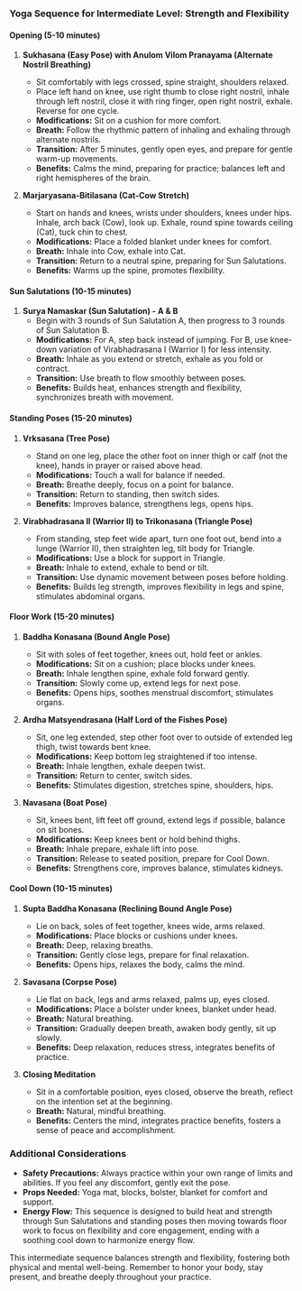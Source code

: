 ### Yoga Sequence for Intermediate Level: Strength and Flexibility

#### Opening (5-10 minutes)

1. **Sukhasana (Easy Pose) with Anulom Vilom Pranayama (Alternate Nostril Breathing)**
   - Sit comfortably with legs crossed, spine straight, shoulders relaxed.
   - Place left hand on knee, use right thumb to close right nostril, inhale through left nostril, close it with ring finger, open right nostril, exhale. Reverse for one cycle.
   - **Modifications:** Sit on a cushion for more comfort.
   - **Breath:** Follow the rhythmic pattern of inhaling and exhaling through alternate nostrils.
   - **Transition:** After 5 minutes, gently open eyes, and prepare for gentle warm-up movements.
   - **Benefits:** Calms the mind, preparing for practice; balances left and right hemispheres of the brain.

2. **Marjaryasana-Bitilasana (Cat-Cow Stretch)**
   - Start on hands and knees, wrists under shoulders, knees under hips. Inhale, arch back (Cow), look up. Exhale, round spine towards ceiling (Cat), tuck chin to chest.
   - **Modifications:** Place a folded blanket under knees for comfort.
   - **Breath:** Inhale into Cow, exhale into Cat.
   - **Transition:** Return to a neutral spine, preparing for Sun Salutations.
   - **Benefits:** Warms up the spine, promotes flexibility.

#### Sun Salutations (10-15 minutes)

1. **Surya Namaskar (Sun Salutation) - A & B**
   - Begin with 3 rounds of Sun Salutation A, then progress to 3 rounds of Sun Salutation B.
   - **Modifications:** For A, step back instead of jumping. For B, use knee-down variation of Virabhadrasana I (Warrior I) for less intensity.
   - **Breath:** Inhale as you extend or stretch, exhale as you fold or contract.
   - **Transition:** Use breath to flow smoothly between poses.
   - **Benefits:** Builds heat, enhances strength and flexibility, synchronizes breath with movement.

#### Standing Poses (15-20 minutes)

1. **Vrksasana (Tree Pose)**
   - Stand on one leg, place the other foot on inner thigh or calf (not the knee), hands in prayer or raised above head.
   - **Modifications:** Touch a wall for balance if needed.
   - **Breath:** Breathe deeply, focus on a point for balance.
   - **Transition:** Return to standing, then switch sides.
   - **Benefits:** Improves balance, strengthens legs, opens hips.

2. **Virabhadrasana II (Warrior II) to Trikonasana (Triangle Pose)**
   - From standing, step feet wide apart, turn one foot out, bend into a lunge (Warrior II), then straighten leg, tilt body for Triangle.
   - **Modifications:** Use a block for support in Triangle.
   - **Breath:** Inhale to extend, exhale to bend or tilt.
   - **Transition:** Use dynamic movement between poses before holding.
   - **Benefits:** Builds leg strength, improves flexibility in legs and spine, stimulates abdominal organs.

#### Floor Work (15-20 minutes)

1. **Baddha Konasana (Bound Angle Pose)**
   - Sit with soles of feet together, knees out, hold feet or ankles.
   - **Modifications:** Sit on a cushion; place blocks under knees.
   - **Breath:** Inhale lengthen spine, exhale fold forward gently.
   - **Transition:** Slowly come up, extend legs for next pose.
   - **Benefits:** Opens hips, soothes menstrual discomfort, stimulates organs.

2. **Ardha Matsyendrasana (Half Lord of the Fishes Pose)**
   - Sit, one leg extended, step other foot over to outside of extended leg thigh, twist towards bent knee.
   - **Modifications:** Keep bottom leg straightened if too intense.
   - **Breath:** Inhale lengthen, exhale deepen twist.
   - **Transition:** Return to center, switch sides.
   - **Benefits:** Stimulates digestion, stretches spine, shoulders, hips.

3. **Navasana (Boat Pose)**
   - Sit, knees bent, lift feet off ground, extend legs if possible, balance on sit bones.
   - **Modifications:** Keep knees bent or hold behind thighs.
   - **Breath:** Inhale prepare, exhale lift into pose.
   - **Transition:** Release to seated position, prepare for Cool Down.
   - **Benefits:** Strengthens core, improves balance, stimulates kidneys.

#### Cool Down (10-15 minutes)

1. **Supta Baddha Konasana (Reclining Bound Angle Pose)**
   - Lie on back, soles of feet together, knees wide, arms relaxed.
   - **Modifications:** Place blocks or cushions under knees.
   - **Breath:** Deep, relaxing breaths.
   - **Transition:** Gently close legs, prepare for final relaxation.
   - **Benefits:** Opens hips, relaxes the body, calms the mind.

2. **Savasana (Corpse Pose)**
   - Lie flat on back, legs and arms relaxed, palms up, eyes closed.
   - **Modifications:** Place a bolster under knees, blanket under head.
   - **Breath:** Natural breathing.
   - **Transition:** Gradually deepen breath, awaken body gently, sit up slowly.
   - **Benefits:** Deep relaxation, reduces stress, integrates benefits of practice.

3. **Closing Meditation**
   - Sit in a comfortable position, eyes closed, observe the breath, reflect on the intention set at the beginning.
   - **Breath:** Natural, mindful breathing.
   - **Benefits:** Centers the mind, integrates practice benefits, fosters a sense of peace and accomplishment.

### Additional Considerations

- **Safety Precautions:** Always practice within your own range of limits and abilities. If you feel any discomfort, gently exit the pose.
- **Props Needed:** Yoga mat, blocks, bolster, blanket for comfort and support.
- **Energy Flow:** This sequence is designed to build heat and strength through Sun Salutations and standing poses then moving towards floor work to focus on flexibility and core engagement, ending with a soothing cool down to harmonize energy flow.

This intermediate sequence balances strength and flexibility, fostering both physical and mental well-being. Remember to honor your body, stay present, and breathe deeply throughout your practice.